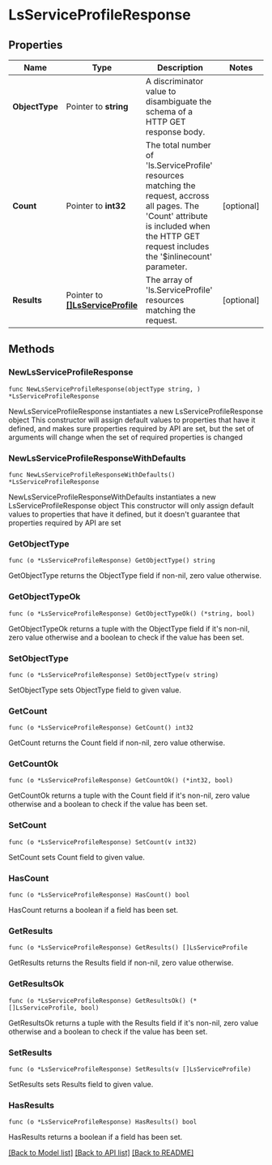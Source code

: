 # LsServiceProfileResponse

## Properties

Name | Type | Description | Notes
------------ | ------------- | ------------- | -------------
**ObjectType** | Pointer to **string** | A discriminator value to disambiguate the schema of a HTTP GET response body. | 
**Count** | Pointer to **int32** | The total number of &#39;ls.ServiceProfile&#39; resources matching the request, accross all pages. The &#39;Count&#39; attribute is included when the HTTP GET request includes the &#39;$inlinecount&#39; parameter. | [optional] 
**Results** | Pointer to [**[]LsServiceProfile**](ls.ServiceProfile.md) | The array of &#39;ls.ServiceProfile&#39; resources matching the request. | [optional] 

## Methods

### NewLsServiceProfileResponse

`func NewLsServiceProfileResponse(objectType string, ) *LsServiceProfileResponse`

NewLsServiceProfileResponse instantiates a new LsServiceProfileResponse object
This constructor will assign default values to properties that have it defined,
and makes sure properties required by API are set, but the set of arguments
will change when the set of required properties is changed

### NewLsServiceProfileResponseWithDefaults

`func NewLsServiceProfileResponseWithDefaults() *LsServiceProfileResponse`

NewLsServiceProfileResponseWithDefaults instantiates a new LsServiceProfileResponse object
This constructor will only assign default values to properties that have it defined,
but it doesn't guarantee that properties required by API are set

### GetObjectType

`func (o *LsServiceProfileResponse) GetObjectType() string`

GetObjectType returns the ObjectType field if non-nil, zero value otherwise.

### GetObjectTypeOk

`func (o *LsServiceProfileResponse) GetObjectTypeOk() (*string, bool)`

GetObjectTypeOk returns a tuple with the ObjectType field if it's non-nil, zero value otherwise
and a boolean to check if the value has been set.

### SetObjectType

`func (o *LsServiceProfileResponse) SetObjectType(v string)`

SetObjectType sets ObjectType field to given value.


### GetCount

`func (o *LsServiceProfileResponse) GetCount() int32`

GetCount returns the Count field if non-nil, zero value otherwise.

### GetCountOk

`func (o *LsServiceProfileResponse) GetCountOk() (*int32, bool)`

GetCountOk returns a tuple with the Count field if it's non-nil, zero value otherwise
and a boolean to check if the value has been set.

### SetCount

`func (o *LsServiceProfileResponse) SetCount(v int32)`

SetCount sets Count field to given value.

### HasCount

`func (o *LsServiceProfileResponse) HasCount() bool`

HasCount returns a boolean if a field has been set.

### GetResults

`func (o *LsServiceProfileResponse) GetResults() []LsServiceProfile`

GetResults returns the Results field if non-nil, zero value otherwise.

### GetResultsOk

`func (o *LsServiceProfileResponse) GetResultsOk() (*[]LsServiceProfile, bool)`

GetResultsOk returns a tuple with the Results field if it's non-nil, zero value otherwise
and a boolean to check if the value has been set.

### SetResults

`func (o *LsServiceProfileResponse) SetResults(v []LsServiceProfile)`

SetResults sets Results field to given value.

### HasResults

`func (o *LsServiceProfileResponse) HasResults() bool`

HasResults returns a boolean if a field has been set.


[[Back to Model list]](../README.md#documentation-for-models) [[Back to API list]](../README.md#documentation-for-api-endpoints) [[Back to README]](../README.md)


